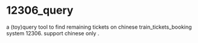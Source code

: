 # 12306_query
a (toy)query tool to find remaining tickets on chinese train_tickets_booking system 12306.
support chinese only .
